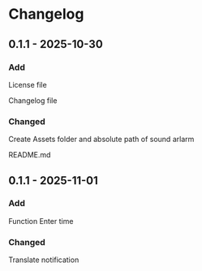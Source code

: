 # Changelog

## 0.1.1 - 2025-10-30

### Add
License file

Changelog file

### Changed
Create Assets folder and absolute path of sound arlarm

README.md

## 0.1.1 - 2025-11-01

### Add
Function Enter time

### Changed
Translate notification

